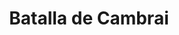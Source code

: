 ﻿---
title: "Batalla de Cambrai"
permalink: periodes_976.html
layout: periode
dataInici: 1917-11-20
dataFi: 1917-12-07
sidebar: periodes
pares:
  - 432:
    title: "Guerra de Trincheras"
    dataInici: "(1914-10-19)"
    dataFi: "(1918-03-21)"

fills:
jocsPrincipals:
  - title: "To the Green Fields Beyond"
    bggId: 7215
    dataInici: 
    dataFi: 

  - title: "Royal Tank Corps"
    bggId: 627
    dataInici: 
    dataFi: 

  - title: "Cambrai, 1917: The First Blitzkrieg"
    bggId: 13800
    dataInici: 
    dataFi: 

  - title: "Breakthrough: Cambrai"
    bggId: 33077
    dataInici: 
    dataFi: 

jocsEscenaris:
jocsEpoca:
jocsEpocaEscenaris:
---
